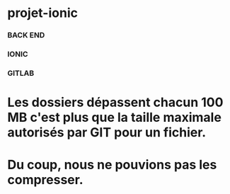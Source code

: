 # projet-ionic

### BACK END

### IONIC

### GITLAB

# Les dossiers dépassent chacun 100 MB c'est plus que la taille maximale autorisés par GIT pour un fichier.
# Du coup, nous ne pouvions pas les compresser.
